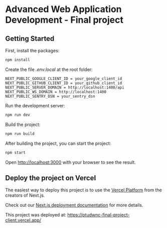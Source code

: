 # Advanced Web Application Development - Final project
## Getting Started

First, install the packages:

```bash
npm install
```

Create the file *.env.local* at the root folder:

```
NEXT_PUBLIC_GOOGLE_CLIENT_ID = your_google_client_id
NEXT_PUBLIC_GITHUB_CLIENT_ID = your_github_client_id
NEXT_PUBLIC_SERVER_DOMAIN = http://localhost:1400/api
NEXT_PUBLIC_WS_DOMAIN = http://localhost:1400
NEXT_PUBLIC_SENTRY_DSN = your_sentry_dsn
```

Run the development server:

```bash
npm run dev
```

Build the project:

```bash
npm run build
```

After building the project, you can start the project:

```bash
npm start
```

Open [http://localhost:3000](http://localhost:3000) with your browser to see the result.

## Deploy the project on Vercel

The easiest way to deploy this project is to use the [Vercel Platform](https://vercel.com/new?utm_medium=default-template&filter=next.js&utm_source=create-next-app&utm_campaign=create-next-app-readme) from the creators of Next.js.

Check out our [Next.js deployment documentation](https://nextjs.org/docs/deployment) for more details.

This project was deployed at: https://ptudwnc-final-project-client.vercel.app/
